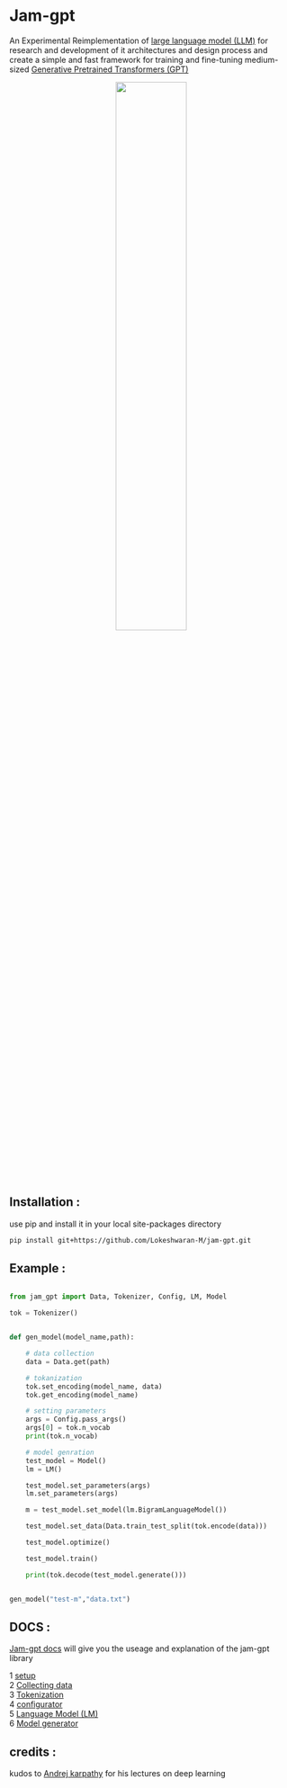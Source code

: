# Jam-gpt

An Experimental Reimplementation of [large language model (LLM)](https://en.wikipedia.org/wiki/Large_language_model#:~:text=References-,Large%20language%20model,-19%20languages) for research and development of it architectures and design process and create a simple and fast framework for training and fine-tuning medium-sized [Generative Pretrained Transformers (GPT)](https://en.wikipedia.org/wiki/Generative_pre-trained_transformer#:~:text=Generative%20pre%2Dtrained,20%20languages)

<p align="center">
<img src="https://user-images.githubusercontent.com/80915494/263127835-0509942a-0528-4471-96fa-8eda3d4f159c.jpeg" width="50%" height="50%" >
</p>

## Installation :

use pip and install it in your local site-packages directory

```bash
pip install git+https://github.com/Lokeshwaran-M/jam-gpt.git
```
## Example :

```python

from jam_gpt import Data, Tokenizer, Config, LM, Model

tok = Tokenizer()


def gen_model(model_name,path):

    # data collection
    data = Data.get(path)

    # tokanization
    tok.set_encoding(model_name, data)
    tok.get_encoding(model_name)

    # setting parameters
    args = Config.pass_args()
    args[0] = tok.n_vocab
    print(tok.n_vocab)

    # model genration
    test_model = Model()
    lm = LM()

    test_model.set_parameters(args)
    lm.set_parameters(args)

    m = test_model.set_model(lm.BigramLanguageModel())

    test_model.set_data(Data.train_test_split(tok.encode(data)))

    test_model.optimize()

    test_model.train()

    print(tok.decode(test_model.generate()))


gen_model("test-m","data.txt")

```

## DOCS :

[Jam-gpt docs](./docs/jam-gpt.md) will give you the useage and explanation of the jam-gpt library

1 [ setup](./docs/jam-gpt.md#1-setup)  
2 [ Collecting data](./docs/jam-gpt.md#2-collecting-data)  
3 [ Tokenization](./docs/jam-gpt.md#3-tokenization)  
4 [ configurator]()  
5 [ Language Model (LM)]()  
6 [ Model generator]()


## credits :

kudos to [Andrej karpathy](https://github.com/karpathy) for his lectures on deep learning 
